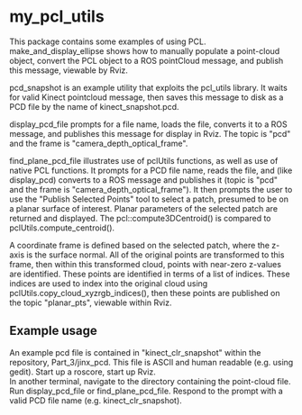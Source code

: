 # my_pcl_utils
This package contains some examples of using PCL.  
make_and_display_ellipse shows how to manually populate a point-cloud object, convert the PCL object to a ROS pointCloud message, and publish this message, viewable by Rviz.

pcd_snapshot is an example utility that exploits the pcl_utils library.  It waits for valid Kinect pointcloud message, then saves this message to disk as a 
PCD file by the name of kinect_snapshot.pcd.

display_pcd_file prompts for a file name, loads the file, converts it to a ROS message, and publishes this message for display in Rviz.  The
topic is "pcd" and the frame is "camera_depth_optical_frame".

find_plane_pcd_file illustrates use of pclUtils functions, as well as use of native PCL functions.  It prompts for a PCD file name, reads the file,
and (like display_pcd) converts to a ROS message and publishes it (topic is "pcd" and the frame is "camera_depth_optical_frame").  It then prompts the
user to use the "Publish Selected Points" tool to select a patch, presumed to be on a planar surface of interest.  Planar parameters of the
selected patch are returned and displayed.  The pcl::compute3DCentroid() is compared to pclUtils.compute_centroid().  

A coordinate frame is defined based on the selected patch, where the z-axis is the surface normal.  All of the original points are transformed to this frame,
then within this transformed cloud, points with near-zero z-values are identified.  These points are identified in terms of a list of indices.
These indices are used to index into the original cloud using  pclUtils.copy_cloud_xyzrgb_indices(), then these points are published on the topic "planar_pts",
viewable within Rviz.

## Example usage
An example pcd file is contained in "kinect_clr_snapshot" within the repository, Part_3/jinx_pcd.  This file is ASCII and human readable (e.g. using gedit).
Start up a roscore, start up Rviz.  
In another terminal, navigate to the directory containing the point-cloud file.  Run display_pcd_file or find_plane_pcd_file.  Respond to the prompt
with a valid PCD file name (e.g. kinect_clr_snapshot).


    
